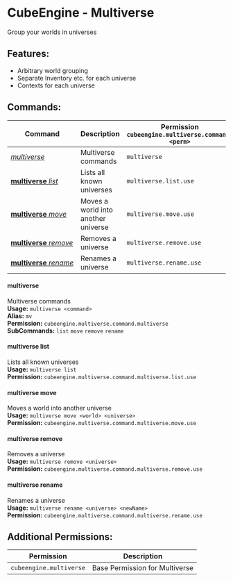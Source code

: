 # CubeEngine - Multiverse
Group your worlds in universes

## Features:
 - Arbitrary world grouping
 - Separate Inventory etc. for each universe
 - Contexts for each universe

## Commands:

| Command | Description | Permission<br>`cubeengine.multiverse.command.<perm>` |
| --- | --- | --- |
| [*multiverse*](#multiverse) | Multiverse commands | `multiverse` |
| [**multiverse**&nbsp;*list*](#multiverselist) | Lists all known universes | `multiverse.list.use` |
| [**multiverse**&nbsp;*move*](#multiversemove) | Moves a world into another universe | `multiverse.move.use` |
| [**multiverse**&nbsp;*remove*](#multiverseremove) | Removes a universe | `multiverse.remove.use` |
| [**multiverse**&nbsp;*rename*](#multiverserename) | Renames a universe | `multiverse.rename.use` |

#### multiverse  
Multiverse commands  
**Usage:** `multiverse <command>`  
**Alias:** `mv`  
**Permission:** `cubeengine.multiverse.command.multiverse`  
**SubCommands:** `list` `move` `remove` `rename`  

#### multiverse&nbsp;list  
Lists all known universes  
**Usage:** `multiverse list `  
**Permission:** `cubeengine.multiverse.command.multiverse.list.use`  
  

#### multiverse&nbsp;move  
Moves a world into another universe  
**Usage:** `multiverse move <world> <universe>`  
**Permission:** `cubeengine.multiverse.command.multiverse.move.use`  
  

#### multiverse&nbsp;remove  
Removes a universe  
**Usage:** `multiverse remove <universe>`  
**Permission:** `cubeengine.multiverse.command.multiverse.remove.use`  
  

#### multiverse&nbsp;rename  
Renames a universe  
**Usage:** `multiverse rename <universe> <newName>`  
**Permission:** `cubeengine.multiverse.command.multiverse.rename.use`  
  

## Additional Permissions:

| Permission | Description |
| --- | --- |
| `cubeengine.multiverse` | Base Permission for Multiverse |